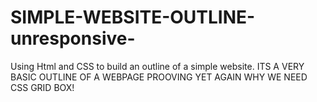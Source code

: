# SIMPLE-WEBSITE-OUTLINE-unresponsive-
Using  Html and CSS to build an outline of a simple website.
ITS A VERY BASIC OUTLINE OF A WEBPAGE PROOVING YET AGAIN 
WHY WE NEED CSS GRID BOX!
